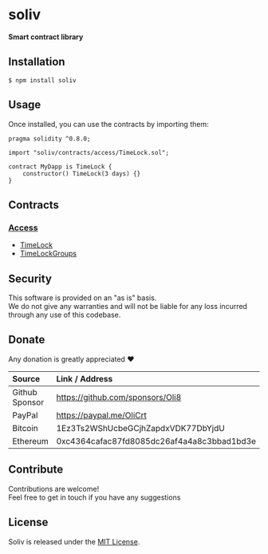 # soliv

**Smart contract library**

## Installation

```console
$ npm install soliv
```

## Usage

Once installed, you can use the contracts by importing them:

```solidity
pragma solidity ^0.8.0;

import "soliv/contracts/access/TimeLock.sol";

contract MyDapp is TimeLock {
    constructor() TimeLock(3 days) {}
}
```

## Contracts

### [Access](contracts/access/)
- [TimeLock](contracts/access/TimeLock.sol)
- [TimeLockGroups](contracts/access/TimeLockGroups.sol)

## Security

This software is provided on an "as is" basis.\
We do not give any warranties and will not be liable for any loss incurred through any use of this codebase.

## Donate

Any donation is greatly appreciated :heart:

| Source          | Link / Address                             |
| :-------------- | :------------------------------------------|
| Github Sponsor  | https://github.com/sponsors/Oli8           |
| PayPal          | https://paypal.me/OliCrt                   |
| Bitcoin         | 1Ez3Ts2WShUcbeGCjhZapdxVDK77DbYjdU         |
| Ethereum        | 0xc4364cafac87fd8085dc26af4a4a8c3bbad1bd3e |

## Contribute

Contributions are welcome!\
Feel free to get in touch if you have any suggestions

## License

Soliv is released under the [MIT License](LICENSE).
